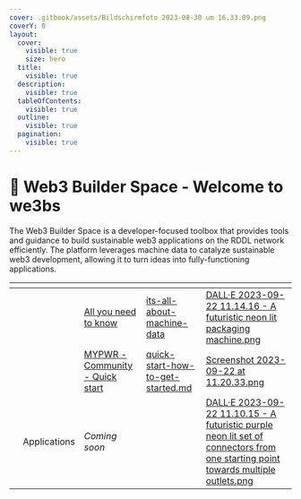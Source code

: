 ```yaml
---
cover: .gitbook/assets/Bildschirmfoto 2023-08-30 um 16.33.09.png
coverY: 0
layout:
  cover:
    visible: true
    size: hero
  title:
    visible: true
  description:
    visible: true
  tableOfContents:
    visible: true
  outline:
    visible: true
  pagination:
    visible: true
---
```


# 👋 Web3 Builder Space - Welcome to we3bs

The Web3 Builder Space is a developer-focused toolbox that provides tools and guidance to build sustainable web3 applications on the RDDL network efficiently. The platform leverages machine data to catalyze sustainable web3 development, allowing it to turn ideas into fully-functioning applications.&#x20;











<table data-column-title-hidden data-view="cards"><thead><tr><th></th><th></th><th></th><th data-hidden data-card-target data-type="content-ref"></th><th data-hidden data-card-cover data-type="files"></th></tr></thead><tbody><tr><td></td><td></td><td><a href="web3-builder-space-welcome-to-we3bs/about-w3bs.md">All you need to know </a></td><td><a href="its-all-about-machine-data/">its-all-about-machine-data</a></td><td><a href=".gitbook/assets/DALL·E 2023-09-22 11.14.16 - A futuristic neon lit packaging machine.png">DALL·E 2023-09-22 11.14.16 - A futuristic neon lit packaging machine.png</a></td></tr><tr><td></td><td></td><td><a href="mypwr-community/quick-start-how-to-get-started.md">MYPWR - Community - Quick start </a></td><td><a href="mypwr-community/quick-start-how-to-get-started.md">quick-start-how-to-get-started.md</a></td><td><a href=".gitbook/assets/Screenshot 2023-09-22 at 11.20.33.png">Screenshot 2023-09-22 at 11.20.33.png</a></td></tr><tr><td></td><td><p></p><p>Applications </p></td><td><em>Coming soon</em> </td><td></td><td><a href=".gitbook/assets/DALL·E 2023-09-22 11.10.15 - A futuristic purple neon lit set of connectors from one starting point towards multiple outlets.png">DALL·E 2023-09-22 11.10.15 - A futuristic purple neon lit set of connectors from one starting point towards multiple outlets.png</a></td></tr></tbody></table>

